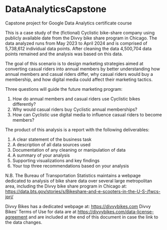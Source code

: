 # DataAnalyticsCapstone
Capstone project for Google Data Analytics certificate course

This is a case study of the (fictional) Cyclistic bike-share company using publicly available date from the Divvy bike share program in Chicago. The data analyzed runs from May 2023 to April 2024 and is comprised of 5,738,612 individual data points. After cleaning the data 4,500,704 data points remained and the analysis was based on this data.

The goal of this scenario is to design marketing strategies aimed at converting casual riders into
annual members by better understanding how annual members and casual riders differ, why casual riders would buy a membership, and how digital media could affect their marketing tactics. 

Three questions will guide the future marketing program:
1. How do annual members and casual riders use Cyclistic bikes differently?
2. Why would casual riders buy Cyclistic annual memberships?
3. How can Cyclistic use digital media to influence casual riders to become members?

The product of this analysis is a report with the following deliverables:
1. A clear statement of the business task
2. A description of all data sources used
3. Documentation of any cleaning or manipulation of data
4. A summary of your analysis
5. Supporting visualizations and key findings
6. Your top three recommendations based on your analysis

N.B. The Bureau of Transportation Statistics maintains a webpage dedicated to analysis of bike share data over several large metropolitan area, including the Divvy bike share program in Chicago at:
https://data.bts.gov/stories/s/Bikeshare-and-e-scooters-in-the-U-S-/fwcs-jprj/

Divvy Bikes has a dedicated webpage at:
https://divvybikes.com
Divvy Bikes’ Terms of Use for data are at
https://divvybikes.com/data-license-agreement and are included at the end of this document in case the link to the data changes.
